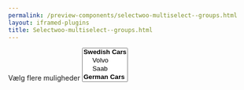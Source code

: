 ```yaml
--- 
permalink: /preview-components/selectwoo-multiselect--groups.html
layout: iframed-plugins 
title: Selectwoo-multiselect--groups.html
---
```

<div class="container">
    <form class="form mb-6">
        <div class="form-group">
            <label class="form-label" for="SelectWooExample3">Vælg flere
                muligheder</label>
            <select name="SelectWooExample3" id="js-selectwoo-example3"
                class="d-none" multiple>
                <optgroup label="Swedish Cars">
                    <option value="volvo">Volvo</option>
                    <option value="saab">Saab</option>
                </optgroup>
                <optgroup label="German Cars">
                    <option value="mercedes">Mercedes</option>
                    <option value="audi">Audi</option>
                </optgroup>
            </select>
        </div>
    </form>
</div>
